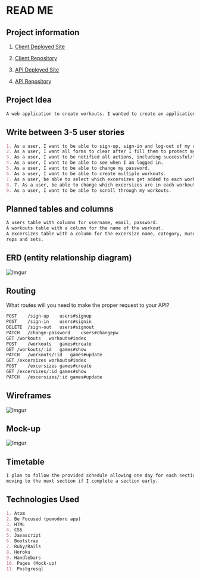 # READ ME

## Project information
1. [Client Deployed Site](https://nathanfee.github.io/iron-client/)

2. [Client Repository](https://github.com/NathanFee/iron-client)

3. [API Deployed Site](https://iron-api.herokuapp.com/)

4. [API Repository](https://github.com/NathanFee/iron-api)

## Project Idea
```md
A web application to create workouts. I wanted to create an application that would be useful and be able to be expanded upon.
```

## Write between 3-5 user stories

```md
1. As a user, I want to be able to sign-up, sign-in and log-out of my own account.
2. As a user, I want all forms to clear after I fill them to protect my information.
3. As a user, I want to be notified all actions, including successful/failed actions.
4. As a user, I want to be able to see when I am logged in.
5. As a user, I want to be able to change my password.
6. As a user, I want to be able to create multiple workouts.
7. As a user, be able to select which excersizes get added to each workout.
8. 7. As a user, be able to change which excersizes are in each workout after it has been created.
9. As a user, I want to be able to scroll through my workouts.
```

## Planned tables and columns

```md
A users table with columns for username, email, password.
A workouts table with a column for the name of the workout.
A excersizes table with a column for the excersize name, category, muscle_goup,
reps and sets.
```

## ERD (entity relationship diagram)
![Imgur](https://i.imgur.com/WGyGcB1.jpg)

## Routing

What routes will you need to make the proper request to your API?

```md
POST	/sign-up	users#signup
POST	/sign-in	users#signin
DELETE	/sign-out	users#signout
PATCH	/change-password	users#changepw
GET	/workouts	workouts#index
POST	/workouts	games#create
GET	/workouts/:id	games#show
PATCH	/workouts/:id	games#update
GET	/excersizes	workouts#index
POST	/excersizes	games#create
GET	/excersizes/:id	games#show
PATCH	/excersizes/:id	games#update

```

## Wireframes
![Imgur](https://i.imgur.com/8C5uSby.jpg)

## Mock-up
![Imgur](https://i.imgur.com/BvYX46T.png)

## Timetable
```md
I plan to follow the provided schedule allowing one day for each section,
moving to the next section if I complete a section early.
```

## Technologies Used
```md
1. Atom
2. Be Focused (pomodoro app)
3. HTML
4. CSS
5. Javascript
6. Bootstrap
7. Ruby/Rails
8. Heroku
9. Handlebars
10. Pages (Mock-up)
11. Postgresql
```
